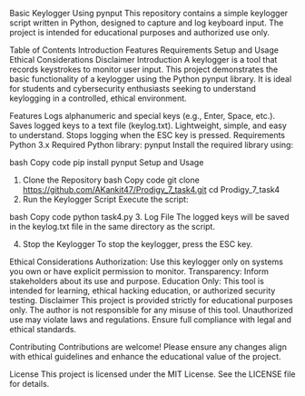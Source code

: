 Basic Keylogger Using pynput
This repository contains a simple keylogger script written in Python, designed to capture and log keyboard input. The project is intended for educational purposes and authorized use only.

Table of Contents
Introduction
Features
Requirements
Setup and Usage
Ethical Considerations
Disclaimer
Introduction
A keylogger is a tool that records keystrokes to monitor user input. This project demonstrates the basic functionality of a keylogger using the Python pynput library. It is ideal for students and cybersecurity enthusiasts seeking to understand keylogging in a controlled, ethical environment.

Features
Logs alphanumeric and special keys (e.g., Enter, Space, etc.).
Saves logged keys to a text file (keylog.txt).
Lightweight, simple, and easy to understand.
Stops logging when the ESC key is pressed.
Requirements
Python 3.x
Required Python library:
pynput
Install the required library using:

bash
Copy code
pip install pynput
Setup and Usage
1. Clone the Repository
bash
Copy code
git clone https://github.com/AKankit47/Prodigy_7_task4.git
cd Prodigy_7_task4
2. Run the Keylogger Script
Execute the script:

bash
Copy code
python task4.py
3. Log File
The logged keys will be saved in the keylog.txt file in the same directory as the script.

4. Stop the Keylogger
To stop the keylogger, press the ESC key.

Ethical Considerations
Authorization: Use this keylogger only on systems you own or have explicit permission to monitor.
Transparency: Inform stakeholders about its use and purpose.
Education Only: This tool is intended for learning, ethical hacking education, or authorized security testing.
Disclaimer
This project is provided strictly for educational purposes only. The author is not responsible for any misuse of this tool. Unauthorized use may violate laws and regulations. Ensure full compliance with legal and ethical standards.

Contributing
Contributions are welcome! Please ensure any changes align with ethical guidelines and enhance the educational value of the project.

License
This project is licensed under the MIT License. See the LICENSE file for details.
